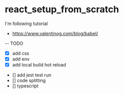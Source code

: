 # react_setup_from_scratch

I'm following tutorial 
- https://www.valentinog.com/blog/babel/




-- TODO
- [x] add css
- [x] add env
- [x] add local build hot reload
- [] add jest test run
- [] code splitting
- [] typescript
